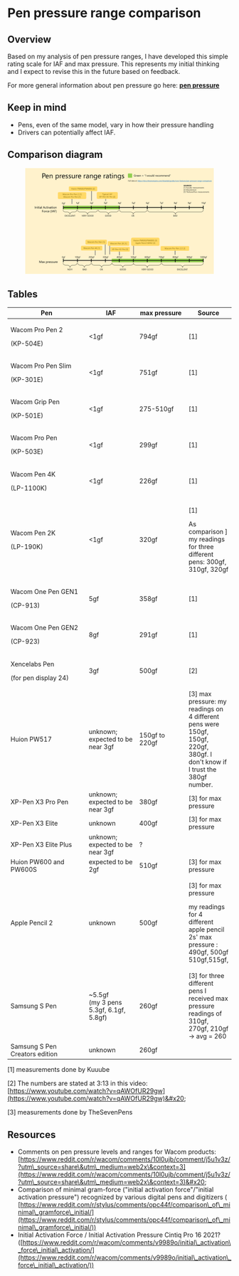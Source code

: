# Pen pressure range comparison



## Overview

Based on my analysis of pen pressure ranges, I have developed this simple rating scale for IAF and max pressure. This represents my initial thinking and I expect to revise this in the future based on feedback.

For more general information about pen pressure go here: [**pen pressure**](pen-pressure.md)

## **Keep in mind**

* Pens, even of the same model, vary in how their pressure handling
* Drivers can potentially affect IAF.&#x20;

## Comparison diagram

<figure><img src="../../.gitbook/assets/image (418).png" alt=""><figcaption></figcaption></figure>

## Tables

<table><thead><tr><th width="254.33333333333331">Pen</th><th width="135">IAF</th><th width="133">max pressure</th><th>Source</th></tr></thead><tbody><tr><td><p>Wacom Pro Pen 2</p><p>(KP-504E)</p></td><td>&#x3C;1gf</td><td>794gf</td><td>[1]</td></tr><tr><td><p>Wacom Pro Pen Slim</p><p>(KP-301E)</p></td><td>&#x3C;1gf</td><td>751gf</td><td>[1]</td></tr><tr><td><p>Wacom Grip Pen</p><p>(KP-501E)</p></td><td>&#x3C;1gf</td><td>275-510gf</td><td>[1]</td></tr><tr><td><p>Wacom Pro Pen</p><p>(KP-503E)</p></td><td>&#x3C;1gf</td><td>299gf</td><td>[1]</td></tr><tr><td><p>Wacom Pen 4K</p><p>(LP-1100K)</p></td><td>&#x3C;1gf</td><td>226gf</td><td>[1]</td></tr><tr><td><p>Wacom Pen 2K</p><p>(LP-190K)</p></td><td>&#x3C;1gf</td><td>320gf</td><td><p>[1] </p><p>As comparison ] my readings for three different pens: 300gf, 310gf, 320gf</p></td></tr><tr><td><p>Wacom One Pen GEN1</p><p>(CP-913)</p></td><td>5gf</td><td>358gf</td><td>[1]</td></tr><tr><td><p>Wacom One Pen GEN2</p><p>(CP-923)</p></td><td>8gf</td><td>291gf</td><td>[1]</td></tr><tr><td><p>Xencelabs Pen</p><p>(for pen display 24)</p></td><td>3gf </td><td>500gf</td><td>[2]</td></tr><tr><td>Huion PW517</td><td>unknown;<br>expected to be near 3gf</td><td>150gf to 220gf</td><td>[3] max pressure: my readings on 4 different pens were 150gf, 150gf, 220gf, 380gf. I don't know if I trust the 380gf number.</td></tr><tr><td>XP-Pen X3 Pro Pen</td><td>unknown;<br>expected to be near 3gf</td><td>380gf </td><td>[3] for max pressure</td></tr><tr><td>XP-Pen X3 Elite </td><td>unknown</td><td>400gf</td><td>[3] for max pressure</td></tr><tr><td>XP-Pen X3 Elite Plus</td><td>unknown;<br>expected to be near 3gf</td><td>?</td><td></td></tr><tr><td>Huion PW600 and PW600S</td><td>expected to be 2gf</td><td>510gf</td><td>[3] for max pressure</td></tr><tr><td>Apple Pencil 2</td><td>unknown</td><td>500gf</td><td><p>[3] for max pressure </p><p>my readings for 4 different apple pencil 2s' max pressure : 490gf, 500gf 510gf,515gf,</p></td></tr><tr><td>Samsung S Pen</td><td>~5.5gf<br>(my 3 pens 5.3gf, 6.1gf, 5.8gf)</td><td>260gf</td><td>[3] for three different pens I received max pressure readings of 310gf, 270gf, 210gf -> avg = 260</td></tr><tr><td>Samsung S Pen Creators edition</td><td>unknown</td><td>260gf</td><td></td></tr></tbody></table>

\[1] measurements done by Kuuube&#x20;

\[2] The numbers are stated at 3:13 in this video: [https://www.youtube.com/watch?v=qAWOfUR29gw](https://www.youtube.com/watch?v=qAWOfUR29gw)&#x20;

\[3] measurements done by TheSevenPens&#x20;



## Resources

* Comments on pen pressure levels and ranges for Wacom products: [https://www.reddit.com/r/wacom/comments/10l0ujb/comment/j5u1v3z/?utm\_source=share\&utm\_medium=web2x\&context=3](https://www.reddit.com/r/wacom/comments/10l0ujb/comment/j5u1v3z/?utm\_source=share\&utm\_medium=web2x\&context=3)&#x20;
* Comparison of minimal gram-force ("initial activation force"/"initial activation pressure") recognized by various digital pens and digitizers ( [https://www.reddit.com/r/stylus/comments/opc44f/comparison\_of\_minimal\_gramforce\_initial/](https://www.reddit.com/r/stylus/comments/opc44f/comparison\_of\_minimal\_gramforce\_initial/))
* Initial Activation Force / Initial Activation Pressure Cintiq Pro 16 2021? ([https://www.reddit.com/r/wacom/comments/v9989o/initial\_activation\_force\_initial\_activation/](https://www.reddit.com/r/wacom/comments/v9989o/initial\_activation\_force\_initial\_activation/))
